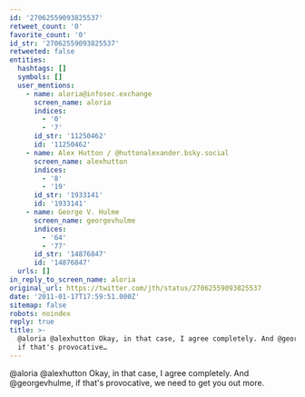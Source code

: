 ```yaml
---
id: '27062559093825537'
retweet_count: '0'
favorite_count: '0'
id_str: '27062559093825537'
retweeted: false
entities:
  hashtags: []
  symbols: []
  user_mentions:
    - name: aloria@infosec.exchange
      screen_name: aloria
      indices:
        - '0'
        - '7'
      id_str: '11250462'
      id: '11250462'
    - name: Alex Hutton / @huttonalexander.bsky.social
      screen_name: alexhutton
      indices:
        - '8'
        - '19'
      id_str: '1933141'
      id: '1933141'
    - name: George V. Hulme
      screen_name: georgevhulme
      indices:
        - '64'
        - '77'
      id_str: '14876847'
      id: '14876847'
  urls: []
in_reply_to_screen_name: aloria
original_url: https://twitter.com/jth/status/27062559093825537
date: '2011-01-17T17:59:51.000Z'
sitemap: false
robots: noindex
reply: true
title: >-
  @aloria @alexhutton Okay, in that case, I agree completely. And @georgevhulme,
  if that's provocative…
---
```


@aloria @alexhutton Okay, in that case, I agree completely. And @georgevhulme, if that's provocative, we need to get you out more.